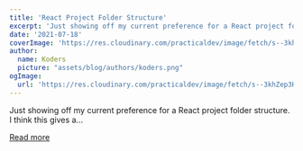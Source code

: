 ```yaml
---
title: 'React Project Folder Structure'
excerpt: 'Just showing off my current preference for a React project folder structure. I think this gives a...'
date: '2021-07-18'
coverImage: 'https://res.cloudinary.com/practicaldev/image/fetch/s--3khZep3H--/c_imagga_scale,f_auto,fl_progressive,h_420,q_auto,w_1000/https://dev-to-uploads.s3.amazonaws.com/uploads/articles/of9jk7lm9rltdjile2ul.jpeg'
author:
  name: Koders
  picture: "assets/blog/authors/koders.png"
ogImage:
  url: 'https://res.cloudinary.com/practicaldev/image/fetch/s--3khZep3H--/c_imagga_scale,f_auto,fl_progressive,h_420,q_auto,w_1000/https://dev-to-uploads.s3.amazonaws.com/uploads/articles/of9jk7lm9rltdjile2ul.jpeg'
---
```


Just showing off my current preference for a React project folder structure. I think this gives a...

[Read more](https://dev.to/knitesh/react-project-folder-structure-30cm)
